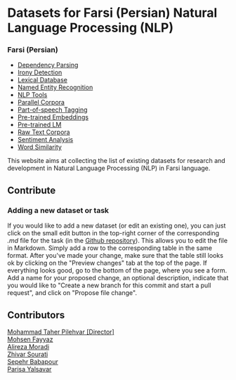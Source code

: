 # Datasets for Farsi (Persian) Natural Language Processing (NLP)


### Farsi (Persian)

- [Dependency Parsing](farsi/dependency_parsing.md)
- [Irony Detection](farsi/irony_detection.md)
- [Lexical Database](farsi/lexical_database.md)
- [Named Entity Recognition](farsi/named_entity_recognition.md )
- [NLP Tools](farsi/nlp_tools.md)
- [Parallel Corpora](farsi/parallel_corpora.md)
- [Part-of-speech Tagging](farsi/part-of-speech_tagging.md)
- [Pre-trained Embeddings](farsi/pre-trained_embeddings.md)
- [Pre-trained LM](farsi/pre-trained_lm.md)
- [Raw Text Corpora](farsi/raw_text_corpora.md)
- [Sentiment Analysis](farsi/sentiment_analysis.md)
- [Word Similarity](farsi/word_similarity.md)

This website aims at collecting the list of existing datasets for research and development in Natural Language Processing (NLP) in Farsi language. 
<!--If you would like to find this document again in the future, just go to [`farsinlp.github.io`](https://farsinlp.github.io/) in your browser.-->

## Contribute
###  Adding a new dataset or task
If you would like to add a new dataset (or edit an existing one), you can just click on the small edit button in the top-right corner of the corresponding *.md* file for the task (in the [Github repository](https://github.com/farsinlp/farsinlp.github.io)). This allows you to edit the file in Markdown. Simply add a row to the corresponding table in the same format. After you've made your change, make sure that the table still looks ok by clicking on the "Preview changes" tab at the top of the page. If everything looks good, go to the bottom of the page, where you see a form. Add a name for your proposed change, an optional description, indicate that you would like to "Create a new branch for this commit and start a pull request", and click on "Propose file change".


## Contributors
[Mohammad Taher Pilehvar [Director]](https://pilehvar.github.io/) \
[Mohsen Fayyaz](https://github.com/mohsenfayyaz) \
[Alireza Moradi](https://github.com/Alireza1044) \
[Zhivar Sourati](https://github.com/zhpinkman) \
[Sepehr Babapour]() \
[Parisa Yalsavar](https://github.com/parisays)
